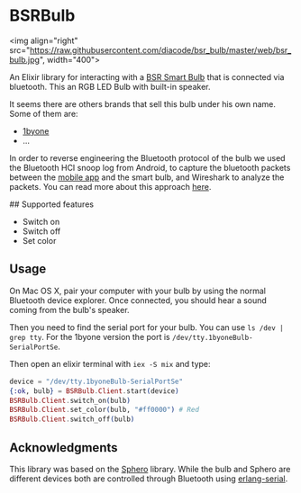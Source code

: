 # BSRBulb
<img align="right" src="https://raw.githubusercontent.com/diacode/bsr_bulb/master/web/bsr_bulb.jpg", width="400">

An Elixir library for interacting with a [BSR Smart Bulb](https://www.youtube.com/watch?v=bFEzDolYsK0)
that is connected via bluetooth. This an RGB LED Bulb with built-in speaker.

It seems there are others brands that sell this bulb under his own name. Some of
them are:

* [1byone](http://www.amazon.es/inal%C3%A1mbrica-multicolor-aplicaci%C3%B3n-controlada-compartible/dp/B00X9NCS00/ref=cm_cr_pr_product_top?ie=UTF8)
* ...

In order to reverse engineering the Bluetooth protocol of the bulb we used the Bluetooth HCI snoop log from Android, to capture the bluetooth packets between the [mobile app](http://www.chbsr.com/index.asp?classid=17) and the smart bulb, and Wireshark to analyze the packets. You can read more about this approach [here](http://www.guillier.org/blog/2015/04/reverse-engineering-of-a-ble-bulb/).

## Supported features

* Switch on
* Switch off
* Set color

## Usage

On Mac OS X, pair your computer with your bulb by using the normal Bluetooth
device explorer. Once connected, you should hear a sound coming from the
bulb's speaker.

Then you need to find the serial port for your bulb. You can use `ls /dev | grep tty`. For the 1byone version the port is `/dev/tty.1byoneBulb-SerialPortSe`.

Then open an elixir terminal with `iex -S mix` and type:

```elixir
device = "/dev/tty.1byoneBulb-SerialPortSe"
{:ok, bulb} = BSRBulb.Client.start(device)
BSRBulb.Client.switch_on(bulb)
BSRBulb.Client.set_color(bulb, "#ff0000") # Red
BSRBulb.Client.switch_off(bulb)
```

## Acknowledgments

This library was based on the [Sphero](https://github.com/knewter/sphero) library. While the bulb and Sphero are different devices both are
controlled through Bluetooth using [erlang-serial](https://github.com/knewter/erlang-serial).
